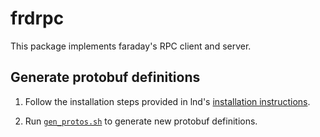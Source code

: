 frdrpc
=====
This package implements faraday's RPC client and server.

## Generate protobuf definitions
1. Follow the installation steps provided in lnd's [installation instructions](https://github.com/lightningnetwork/lnd/blob/master/lnrpc/README.md#generate-protobuf-definitions).

2. Run [`gen_protos.sh`](https://github.com/lightninglabs/faraday/tree/master/frdrpc/gen_protos.sh) to generate new protobuf definitions.
